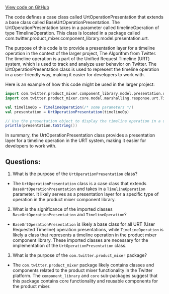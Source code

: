 [View code on GitHub](https://github.com/misbahsy/the-algorithm/product-mixer/component-library/src/main/scala/com/twitter/product_mixer/component_library/model/presentation/urt/UrtOperationPresentation.scala)

The code defines a case class called UrtOperationPresentation that extends a base class called BaseUrtOperationPresentation. The UrtOperationPresentation takes in a parameter called timelineOperation of type TimelineOperation. This class is located in a package called com.twitter.product_mixer.component_library.model.presentation.urt.

The purpose of this code is to provide a presentation layer for a timeline operation in the context of the larger project, The Algorithm from Twitter. The timeline operation is a part of the Unified Request Timeline (URT) system, which is used to track and analyze user behavior on Twitter. The UrtOperationPresentation class is used to represent the timeline operation in a user-friendly way, making it easier for developers to work with.

Here is an example of how this code might be used in the larger project:

```scala
import com.twitter.product_mixer.component_library.model.presentation.urt.UrtOperationPresentation
import com.twitter.product_mixer.core.model.marshalling.response.urt.TimelineOperation

val timelineOp = TimelineOperation(/* some parameters */)
val presentation = UrtOperationPresentation(timelineOp)

// Use the presentation object to display the timeline operation in a user-friendly way
println(presentation.toString())
```

In summary, the UrtOperationPresentation class provides a presentation layer for a timeline operation in the URT system, making it easier for developers to work with.
## Questions: 
 1. What is the purpose of the `UrtOperationPresentation` class?
- The `UrtOperationPresentation` class is a case class that extends `BaseUrtOperationPresentation` and takes in a `TimelineOperation` parameter. It likely serves as a presentation layer for a specific type of operation in the product mixer component library.

2. What is the significance of the imported classes `BaseUrtOperationPresentation` and `TimelineOperation`?
- `BaseUrtOperationPresentation` is likely a base class for all URT (User Requested Timeline) operation presentations, while `TimelineOperation` is likely a class that represents a timeline operation in the product mixer component library. These imported classes are necessary for the implementation of the `UrtOperationPresentation` class.

3. What is the purpose of the `com.twitter.product_mixer` package?
- The `com.twitter.product_mixer` package likely contains classes and components related to the product mixer functionality in the Twitter platform. The `component_library` and `core` sub-packages suggest that this package contains core functionality and reusable components for the product mixer.